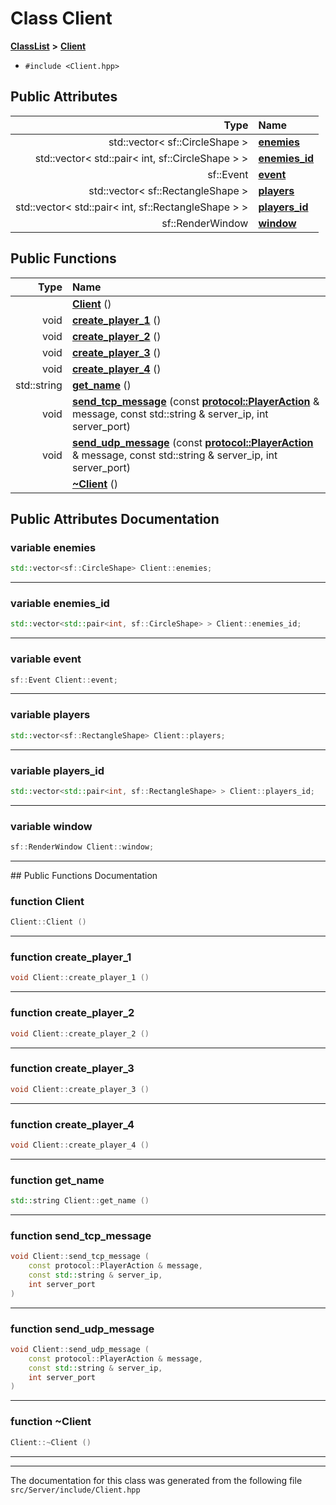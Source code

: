 

# Class Client



[**ClassList**](annotated.md) **>** [**Client**](classClient.md)





* `#include <Client.hpp>`





















## Public Attributes

| Type | Name |
| ---: | :--- |
|  std::vector&lt; sf::CircleShape &gt; | [**enemies**](#variable-enemies)  <br> |
|  std::vector&lt; std::pair&lt; int, sf::CircleShape &gt; &gt; | [**enemies\_id**](#variable-enemies_id)  <br> |
|  sf::Event | [**event**](#variable-event)  <br> |
|  std::vector&lt; sf::RectangleShape &gt; | [**players**](#variable-players)  <br> |
|  std::vector&lt; std::pair&lt; int, sf::RectangleShape &gt; &gt; | [**players\_id**](#variable-players_id)  <br> |
|  sf::RenderWindow | [**window**](#variable-window)  <br> |
















## Public Functions

| Type | Name |
| ---: | :--- |
|   | [**Client**](#function-client) () <br> |
|  void | [**create\_player\_1**](#function-create_player_1) () <br> |
|  void | [**create\_player\_2**](#function-create_player_2) () <br> |
|  void | [**create\_player\_3**](#function-create_player_3) () <br> |
|  void | [**create\_player\_4**](#function-create_player_4) () <br> |
|  std::string | [**get\_name**](#function-get_name) () <br> |
|  void | [**send\_tcp\_message**](#function-send_tcp_message) (const [**protocol::PlayerAction**](structprotocol_1_1PlayerAction.md) & message, const std::string & server\_ip, int server\_port) <br> |
|  void | [**send\_udp\_message**](#function-send_udp_message) (const [**protocol::PlayerAction**](structprotocol_1_1PlayerAction.md) & message, const std::string & server\_ip, int server\_port) <br> |
|   | [**~Client**](#function-client) () <br> |




























## Public Attributes Documentation




### variable enemies 

```C++
std::vector<sf::CircleShape> Client::enemies;
```




<hr>



### variable enemies\_id 

```C++
std::vector<std::pair<int, sf::CircleShape> > Client::enemies_id;
```




<hr>



### variable event 

```C++
sf::Event Client::event;
```




<hr>



### variable players 

```C++
std::vector<sf::RectangleShape> Client::players;
```




<hr>



### variable players\_id 

```C++
std::vector<std::pair<int, sf::RectangleShape> > Client::players_id;
```




<hr>



### variable window 

```C++
sf::RenderWindow Client::window;
```




<hr>
## Public Functions Documentation




### function Client 

```C++
Client::Client () 
```




<hr>



### function create\_player\_1 

```C++
void Client::create_player_1 () 
```




<hr>



### function create\_player\_2 

```C++
void Client::create_player_2 () 
```




<hr>



### function create\_player\_3 

```C++
void Client::create_player_3 () 
```




<hr>



### function create\_player\_4 

```C++
void Client::create_player_4 () 
```




<hr>



### function get\_name 

```C++
std::string Client::get_name () 
```




<hr>



### function send\_tcp\_message 

```C++
void Client::send_tcp_message (
    const protocol::PlayerAction & message,
    const std::string & server_ip,
    int server_port
) 
```




<hr>



### function send\_udp\_message 

```C++
void Client::send_udp_message (
    const protocol::PlayerAction & message,
    const std::string & server_ip,
    int server_port
) 
```




<hr>



### function ~Client 

```C++
Client::~Client () 
```




<hr>

------------------------------
The documentation for this class was generated from the following file `src/Server/include/Client.hpp`

